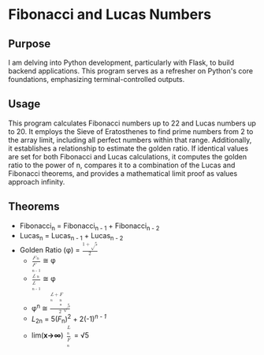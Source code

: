 # Fibonacci and Lucas Numbers

## Purpose

I am delving into Python development, particularly with Flask, to build backend applications. This program serves as a refresher on Python's core foundations, emphasizing terminal-controlled outputs.

## Usage

This program calculates Fibonacci numbers up to 22 and Lucas numbers up to 20. It employs the Sieve of Eratosthenes to find prime numbers from 2 to the array limit, including all perfect numbers within that range. Additionally, it establishes a relationship to estimate the golden ratio. If identical values are set for both Fibonacci and Lucas calculations, it computes the golden ratio to the power of n, compares it to a combination of the Lucas and Fibonacci theorems, and provides a mathematical limit proof as values approach infinity.

## Theorems

- Fibonacci<sub>n</sub> = Fibonacci<sub>n - 1</sub> + Fibonacci<sub>n - 2</sub>
- Lucas<sub>n</sub> = Lucas<sub>n - 1</sub> + Lucas<sub>n - 2</sub>
- Golden Ratio (&phi;) = <math><mfrac><mrow><mi>1</mi><mo>+</mo><mn>&radic;5</mn></mrow><mrow><mo>2</mo></mrow></mfrac></math>
  - <math><mfrac><mrow><mi><i>F</i></mi><mo><sub>n</sub></mo></mrow><mrow><mi><i>F</i><mo><sub>n - 1</sub></mo></mrow></mfrac></math> &cong; &phi;
  - <math><mfrac><mrow><mi><i>L</i></mi><mo><sub>n</sub></mo></mrow><mrow><mi><i>L</i><mo><sub>n - 1</sub></mo></mrow></mfrac></math> &cong; &phi;
  - &phi;<sup>n</sup> &cong; <math><mfrac><mrow><mi><i>L</i><sub>n</sub></mi><mo>+</mo><mn><i>F</i><sub>n</sub> * &radic;5</mn></mrow><mrow><mo>2</mo></mrow></mfrac></math>
  - <i>L</i><sub>2n</sub> = 5(<i>F</i><sub>n</sub>)<sup>2</sup> + 2(-1)<sup><i>n - 1</i></sup>
  - lim(<strong>x→∞</strong>) <math><mfrac><mrow><mo><i>L</i><sub>n</sub></mo></mrow><mrow><mo><i>F</i><sub>n</sub></mo></mrow></mfrac></math> = &radic;5

